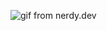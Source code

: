 


    
     
     

 
                                 
   ![gif from nerdy.dev](https://media.giphy.com/media/KNLTurtmQ348onnK4W/giphy.gif?raw=true)







